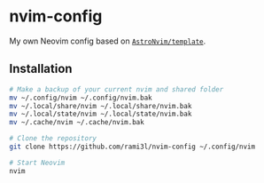 # nvim-config

My own Neovim config based on [`AstroNvim/template`](https://github.com/AstroNvim/template).

## Installation

```bash
# Make a backup of your current nvim and shared folder
mv ~/.config/nvim ~/.config/nvim.bak
mv ~/.local/share/nvim ~/.local/share/nvim.bak
mv ~/.local/state/nvim ~/.local/state/nvim.bak
mv ~/.cache/nvim ~/.cache/nvim.bak

# Clone the repository
git clone https://github.com/rami3l/nvim-config ~/.config/nvim

# Start Neovim
nvim
```
